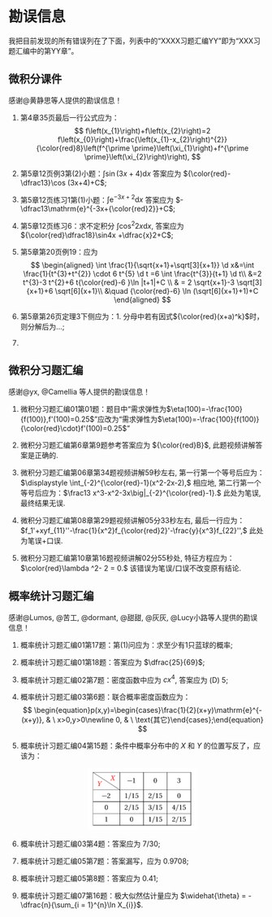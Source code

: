 # 勘误信息

我把目前发现的所有错误列在了下面，列表中的“XXXX习题汇编YY”即为“XXX习题汇编中的第YY章”。

$\newcommand{\d}{\mathrm{d}} \newcommand{\e}{\mathrm{e}}$

## 微积分课件

感谢@黄静思等人提供的勘误信息！

1. 第4章35页最后一行公式应为：
   $$
   f\left(x_{1}\right)+f\left(x_{2}\right)=2 f\left(x_{0}\right)+\frac{\left(x_{1}-x_{2}\right)^{2}}{\color{red}8}\left(f^{\prime \prime}\left(\xi_{1}\right)+f^{\prime \prime}\left(\xi_{2}\right)\right),
   $$

2. 第5章12页例3第(2)小题：$\displaystyle \int \sin(3x+4)\mathrm{d}{x}$ 答案应为 ${\color{red}-\dfrac13}\cos (3x+4)+C$;

3. 第5章12页练习1第(1)小题：$\displaystyle \int \mathrm{e}^{-3x+2}\mathrm{d}{x}$ 答案应为  $-\dfrac13\mathrm{e}^{-3x+{\color{red}2}}+C$;

4. 第5章12页练习6：求不定积分 $\displaystyle \int \cos^2 2x \mathrm{d}{x}$, 答案应为 ${\color{red}\dfrac18}\sin4x +\dfrac{x}2+C$; 

5. 第5章第20页例19：应为
   $$
   \begin{aligned}
   	\int \frac{1}{\sqrt{x+1}+\sqrt[3]{x+1}} \d  x&=\int \frac{1}{t^{3}+t^{2}} \cdot 6 t^{5} \d  t
   	 =6 \int \frac{t^{3}}{t+1} \d  t\\
   	 &=2 t^{3}-3 t^{2}+6 t{\color{red}-6 }\ln |t+1|+C
   	\\
   	& = 2 \sqrt{x+1}-3 \sqrt[3]{x+1}+6 \sqrt[6]{x+1}\\
   	&\quad {\color{red}-6} \ln (\sqrt[6]{x+1}+1)+C
   	\end{aligned}
   $$

6. 第5章第26页定理3下侧应为：1. 分母中若有因式${\color{red}(x+a)^k}$时，则分解后为$\ldots$;

7. 


## 微积分习题汇编

感谢@yx, @Camellia 等人提供的勘误信息！

1. 微积分习题汇编01第01题：题目中“需求弹性为$\eta(100)=-\frac{100}{f(100)},f'(100)=0.25$”应改为“需求弹性为$\eta(100)=-\frac{100}{f(100)}{\color{red}\cdot}f'(100)=0.25$”

1. 微积分习题汇编第6章第9题参考答案应为 ${\color{red}B}$, 此题视频讲解答案是正确的.

1. 微积分习题汇编第06章第34题视频讲解59秒左右, 第一行第一个等号后应为：$\displaystyle  \int_{-2}^{\color{red}-1}(x^2-2x-2),$ 相应地, 第二行第一个等号后应为：$\frac13 x^3-x^2-3x\big|_{-2}^{\color{red}-1}.$ 此处为笔误, 最终结果无误.

1. 微积分习题汇编第08章第29题视频讲解05分33秒左右, 最后一行应为：$f_1'+xyf_{11}''-\frac{1}{x^2}f_{\color{red}2}'-\frac{y}{x^3}f_{22}'',$ 此处为笔误+口误.

1. 微积分习题汇编第10章第16题视频讲解02分55秒处, 特征方程应为：$\color{red}\lambda ^2- 2 = 0.$ 该错误为笔误/口误不改变原有结论.

   

## 概率统计习题汇编

感谢@Lumos, @苦工, @dormant, @甜甜, @灰灰, @Lucy小路等人提供的勘误信息！ 

1. 概率统计习题汇编01第17题：第(1)问应为：求至少有$1$只蓝球的概率;

2. 概率统计习题汇编01第18题：答案应为 $\dfrac{25}{69}$;

3. 概率统计习题汇编02第7题：密度函数中应为 $cx^4$, 答案应为 (D) $5$;

4. 概率统计习题汇编03第6题：联合概率密度函数应为：
   $$
   \begin{equation}p(x,y)=\begin{cases}\frac{1}{2}(x+y)\mathrm{e}^{-(x+y)}, & \ x>0,y>0\newline 0, & \ \text{其它}\end{cases};\end{equation}
   $$

5. 概率统计习题汇编04第15题：条件中概率分布中的 $X$ 和 $Y$ 的位置写反了，应该为：

   <center><img src="pic/err_gltj_chap4_15.png" height = "45%" width = "45%" ></center>

6. 概率统计习题汇编03第4题：答案应为 $7/30$;

7. 概率统计习题汇编05第7题：答案漏写，应为 $0.9708$;

8. 概率统计习题汇编05第8题：答案应为 $0.41$;

9. 概率统计习题汇编07第16题：极大似然估计量应为 $\widehat{\theta} = - \dfrac{n}{\sum_{i = 1}^{n}\ln X_{i}}$.
